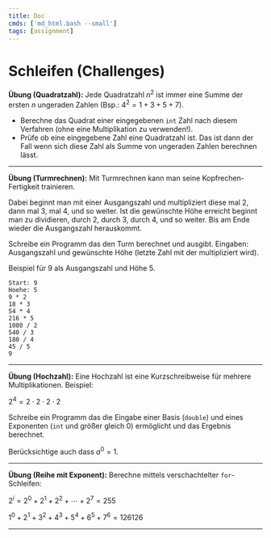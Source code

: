 ```yaml
---
title: Doc
cmds: ['md_html.bash --small']
tags: [assignment]
---
```


# Schleifen (Challenges)



**Übung (Quadratzahl):**
Jede Quadratzahl $n^2$ ist immer eine Summe der ersten $n$ ungeraden Zahlen (Bsp.: $4^2=1+3+5+7$). 

- Berechne das Quadrat einer eingegebenen `int` Zahl nach diesem Verfahren (ohne eine Multiplikation zu verwenden!).
- Prüfe ob eine eingegebene Zahl eine Quadratzahl ist.
Das ist dann der Fall wenn sich diese Zahl als Summe von ungeraden Zahlen berechnen lässt.



---

**Übung (Turmrechnen):**
Mit Turmrechnen kann man seine Kopfrechen-Fertigkeit trainieren.

Dabei beginnt man mit einer Ausgangszahl und multipliziert diese mal 2, dann mal 3, mal 4, und so weiter. Ist die gewünschte Höhe erreicht beginnt man zu dividieren, durch 2, durch 3, durch 4, und so weiter. Bis am Ende wieder die Ausgangszahl herauskommt.

Schreibe ein Programm das den Turm berechnet und ausgibt. Eingaben: Ausgangszahl und gewünschte Höhe (letzte Zahl mit der multipliziert wird).


Beispiel für 9 als Ausgangszahl und Höhe 5.

```
Start: 9
Hoehe: 5
9 * 2
18 * 3
54 * 4
216 * 5
1080 / 2
540 / 3
180 / 4
45 / 5
9
```




---

**Übung (Hochzahl):**
Eine Hochzahl ist eine Kurzschreibweise für mehrere Multiplikationen. Beispiel:

$2^4=2\cdot 2\cdot 2\cdot 2$

Schreibe ein Programm das die Eingabe einer Basis (`double`) und eines Exponenten (`int` und größer gleich 0) ermöglicht und das Ergebnis berechnet.

Berücksichtige auch dass $a^0=1$.




---

**Übung (Reihe mit Exponent):**
Berechne mittels verschachtelter `for`-Schleifen:

$2^i=2^0+2^1+2^2+\cdots + 2^7 = 255$

$1^0+2^1+3^2+4^3+5^4+6^5+7^6=126126$



---


